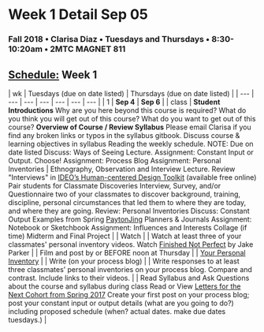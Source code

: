 # Week 1 Detail Sep 05

### Fall 2018 • Clarisa Diaz • Tuesdays and Thursdays • 8:30-10:20am • 2MTC MAGNET 811

## [Schedule:](./) Week 1

| wk | Tuesdays \(due on date listed\) | Thursdays \(due on date listed\) |
| --- | --- | --- | --- | --- | --- | --- |
| 1 | **Sep 4** | **Sep 6** |
| class |  **Student Introductions** Why are you here beyond this course is required? What do you think you will get out of this course? What do you want to get out of this course? **Overview of Course / Review Syllabus** Please email Clarisa if you find any broken links or typos in the syllabus gitbook. Discuss course & learning objectives in syllabus Reading the weekly schedule. NOTE: Due on date listed Discuss: Ways of Seeing Lecture. Assignment: Constant Input or Output. Choose! Assignment: Process Blog Assignment: Personal Inventories |  Ethnography, Observation and Interview Lecture. Review "Interviews" in [IDEO’s Human-centered Design Toolkit](http://www.designkit.org/resources/1) \(available free online\) Pair students for Classmate Discoveries Interview, Survey, and/or Questionnaire two of your classmates to discover background, training, discipline, personal circumstances that led them to where they are today, and where they are going.  Review: Personal Inventories Discuss: Constant Output Examples from Spring [Payton](https://paytonmeyer-process.tumblr.com/)[Jing](https://jinghuangideation.tumblr.com/tagged/Discovery-log) Planners & Journals Assignment: Notebook or Sketchbook Assignment: Influences and Interests Collage \(if time\) Midterm and Final Project |
| Watch |  | Watch at least three of your classmates' personal inventory videos. Watch [Finished Not Perfect](https://www.youtube.com/watch?v=lRtV-ugIT0k) by Jake Parker |
| Film and post by or BEFORE noon at Thursday |  | [Your Personal Inventory](../assignments/personal-inventory.md) |
| Write \(on your process blog\) |  | Write responses to at least three classmates’ personal inventories on your process blog. Compare and contrast. Include links to their videos. |
| Read Syllabus and Ask Questions about the course and syllabus during class Read or View [Letters for the Next Cohort from Spring 2017](https://drive.google.com/open?id=0B3GbS-Wqk2AHODlPWXVQWkFBNGM) Create your first post on your process blog; post your constant input or output details \(what are you going to do?\) including proposed schedule \(when? actual dates. make due dates tuesdays.\) |


